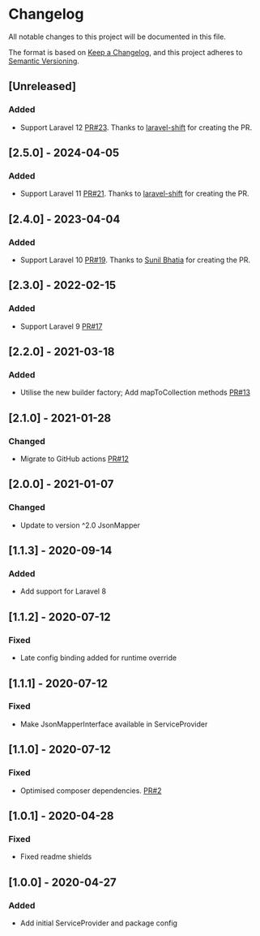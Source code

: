 # Changelog
All notable changes to this project will be documented in this file.

The format is based on [Keep a Changelog](https://keepachangelog.com/en/1.0.0/),
and this project adheres to [Semantic Versioning](https://semver.org/spec/v2.0.0.html).

## [Unreleased]
### Added
- Support Laravel 12 [PR#23](https://github.com/JsonMapper/LaravelPackage/pull/23). Thanks to [laravel-shift](https://github.com/laravel-shift) for creating the PR.

## [2.5.0] - 2024-04-05 
### Added
- Support Laravel 11 [PR#21](https://github.com/JsonMapper/LaravelPackage/pull/21). Thanks to [laravel-shift](https://github.com/laravel-shift) for creating the PR.

## [2.4.0] - 2023-04-04
### Added
- Support Laravel 10 [PR#19](https://github.com/JsonMapper/LaravelPackage/pull/19). Thanks to [Sunil Bhatia](https://github.com/sunil19822701) for creating the PR.

## [2.3.0] - 2022-02-15
### Added 
- Support Laravel 9 [PR#17](https://github.com/JsonMapper/LaravelPackage/pull/17)

## [2.2.0] - 2021-03-18
### Added
- Utilise the new builder factory; Add mapToCollection methods [PR#13](https://github.com/JsonMapper/LaravelPackage/pull/13)

## [2.1.0] - 2021-01-28
### Changed
- Migrate to GitHub actions [PR#12](https://github.com/JsonMapper/LaravelPackage/pull/12)

## [2.0.0] - 2021-01-07
### Changed
- Update to version ^2.0 JsonMapper

## [1.1.3] - 2020-09-14
### Added
- Add support for Laravel 8

## [1.1.2] - 2020-07-12
### Fixed
- Late config binding added for runtime override

## [1.1.1] - 2020-07-12
### Fixed
- Make JsonMapperInterface available in ServiceProvider

## [1.1.0] - 2020-07-12
### Fixed
- Optimised composer dependencies. [PR#2](https://github.com/JsonMapper/LaravelPackage/pull/2)

## [1.0.1] - 2020-04-28
### Fixed	
- Fixed readme shields

## [1.0.0] - 2020-04-27
### Added
- Add initial ServiceProvider and package config
